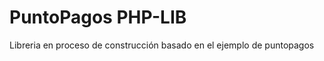 PuntoPagos PHP-LIB
===========

Libreria en proceso de construcción basado en el ejemplo de puntopagos

